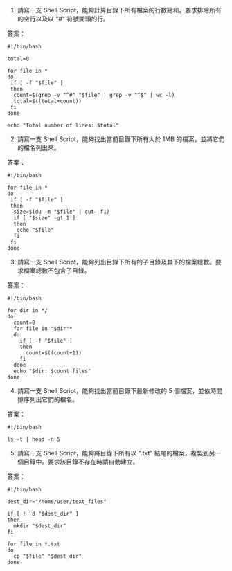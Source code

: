 

1. 請寫一支 Shell Script，能夠計算目錄下所有檔案的行數總和。要求排除所有的空行以及以 "#" 符號開頭的行。

答案：

```
#!/bin/bash

total=0

for file in *
do
 if [ -f "$file" ]
 then
  count=$(grep -v "^#" "$file" | grep -v "^$" | wc -l)
  total=$((total+count))
 fi
done

echo "Total number of lines: $total"
```

2. 請寫一支 Shell Script，能夠找出當前目錄下所有大於 1MB 的檔案，並將它們的檔名列出來。

答案：

```
#!/bin/bash

for file in *
do
 if [ -f "$file" ]
 then
  size=$(du -m "$file" | cut -f1)
  if [ "$size" -gt 1 ]
  then
   echo "$file"
  fi
 fi
done
```

3. 請寫一支 Shell Script，能夠列出目錄下所有的子目錄及其下的檔案總數。要求檔案總數不包含子目錄。

答案：

```
#!/bin/bash

for dir in */
do
  count=0
  for file in "$dir"*
  do
    if [ -f "$file" ]
    then
      count=$((count+1))
    fi
  done
  echo "$dir: $count files"
done
```

4. 請寫一支 Shell Script，能夠找出當前目錄下最新修改的 5 個檔案，並依時間排序列出它們的檔名。

答案：

```
#!/bin/bash

ls -t | head -n 5
```

5. 請寫一支 Shell Script，能夠將目錄下所有以 ".txt" 結尾的檔案，複製到另一個目錄中。要求該目錄不存在時請自動建立。

答案：

```
#!/bin/bash

dest_dir="/home/user/text_files"

if [ ! -d "$dest_dir" ]
then
  mkdir "$dest_dir"
fi

for file in *.txt
do
  cp "$file" "$dest_dir"
done
```